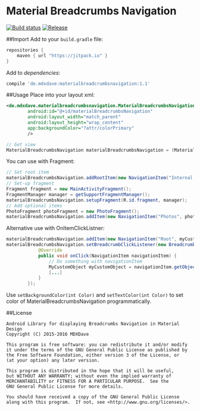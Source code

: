 # Material Breadcrumbs Navigation

[![Build status][travis-image]][travis-url] [![Release](https://jitpack.io/v/de.mdxdave/materialbreadcrumbsnavigation.svg?style=flat-squared)](https://jitpack.io/#de.mdxdave/materialbreadcrumbsnavigation)

##Import
Add to your ``build.gradle`` file:

```gradle
repositories {
	maven { url "https://jitpack.io" }
}
```

Add to _dependencies_:

```gradle
compile 'de.mdxdave:materialbreadcrumbsnavigation:1.1'
```


##Usage
Place into your layout xml:

```xml
<de.mdxdave.materialbreadcrumbsnavigation.MaterialBreadcrumbsNavigation
        android:id="@+id/materialBreadcrumbsNavigation"
        android:layout_width="match_parent"
        android:layout_height="wrap_content"
        app:backgroundColor="?attr/colorPrimary"
        />
```

```java
// Get view
MaterialBreadcrumbsNavigation materialBreadcrumbsNavigation = (MaterialBreadcrumbsNavigation) findViewById(R.id.materialBreadcrumbsNavigation);
```

You can use with Fragment:
```java
// Set root item
materialBreadcrumbsNavigation.addRootItem(new NavigationItem("Internal storage", fragment));
// Set-up fragment
Fragment fragment = new MainActivityFragment();
FragmentManager manager = getSupportFragmentManager();
materialBreadcrumbsNavigation.setupFragment(R.id.fragment, manager);
// Add optional items
PhotoFragment photoFragment = new PhotoFragment();
materialBreadcrumbsNavigation.addItem(new NavigationItem("Photos", photoFragment));
```

Alternative use with OnItemClickListner:
```java
materialBreadcrumbsNavigation.addItem(new NavigationItem("Root", myCustomObject));
materialBreadcrumbsNavigation.setBreadcrumbClickListener(new BreadcrumbClickListener() {
            @Override
            public void onClick(NavigationItem navigationItem) {
                // Do something with navigationItem
                MyCustomObject myCustomObject = navigationItem.getObject();
                [...]
            }
        });
```

Use ```setBackgroundColor(int Color)``` and ```setTextColor(int Color)``` to set color of MaterialBreadcrumbsNavigation programmatically.

##License
```
Android Library for displaying Breadcrumbs Navigation in Material Design
Copyright (C) 2015-2016 MDXDave

This program is free software: you can redistribute it and/or modify
it under the terms of the GNU General Public License as published by
the Free Software Foundation, either version 3 of the License, or
(at your option) any later version.

This program is distributed in the hope that it will be useful,
but WITHOUT ANY WARRANTY; without even the implied warranty of
MERCHANTABILITY or FITNESS FOR A PARTICULAR PURPOSE.  See the
GNU General Public License for more details.

You should have received a copy of the GNU General Public License
along with this program.  If not, see <http://www.gnu.org/licenses/>.
```

[travis-image]: https://img.shields.io/travis/MDXDave/materialbreadcrumbsnavigation/master.svg?style=flat-square
[travis-url]: https://travis-ci.org/MDXDave/materialbreadcrumbsnavigation

 